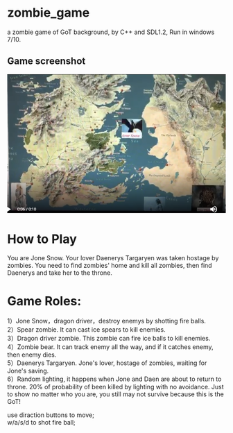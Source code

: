 # zombie_game
a zombie game of GoT background, by C++ and SDL1.2, Run in windows 7/10.

## Game screenshot
![](https://github.com/stephenkung/zombie_game/blob/master/Game.PNG)

# How to Play
You are Jone Snow. Your lover Daenerys Targaryen was taken hostage by zombies. You need to find zombies' home and kill all zombies, then find Daenerys and take her to the throne.    

# Game Roles:     
1）Jone Snow，dragon driver，destroy enemys by shotting fire balls.    
2）Spear zombie. It can cast ice spears to kill enemies.    
3）Dragon driver zombie. This zombie can fire ice balls to kill enemies.        
4）Zombie bear. It can track enemy all the way, and if it catches enemy, then enemy dies.     
5）Daenerys Targaryen. Jone's lover, hostage of zombies, waiting for Jone's saving.         
6）Random lighting, it happens when Jone and Daen are about to return to throne. 20% of probability of been killed by lighting with no avoidance. Just to show no matter who you are, you still may not survive because this is the GoT!      

use diraction buttons to move;     
w/a/s/d to shot fire ball;     
